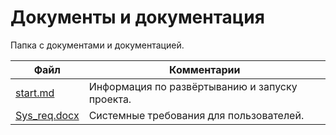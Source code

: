 # Документы и документация

Папка с документами и документацией.


| Файл                                             | Комментарии                                    |
| ------------------------------------------------ | ---------------------------------------------- |
| [start.md](start.md)                             | Информация по развёртыванию и запуску проекта. |
| [Sys_req.docx](Sys_req.md)                       | Системные требования для пользователей.        |

